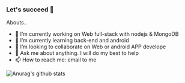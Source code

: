 
### Let's succeed :trident:

Abouts..

- 🔭 I’m currently working on Web full-stack with nodejs & MongoDB
- 🌱 I’m currently learning back-end and android
- 👯 I’m looking to collaborate on Web or android APP develope
- 💬 Ask me about anything. I will do my best to help
- 📫 How to reach me: email to me


![Anurag's github stats](https://github-readme-stats.vercel.app/api?username=anuraghazra&show_icons=true&theme=dracula)
